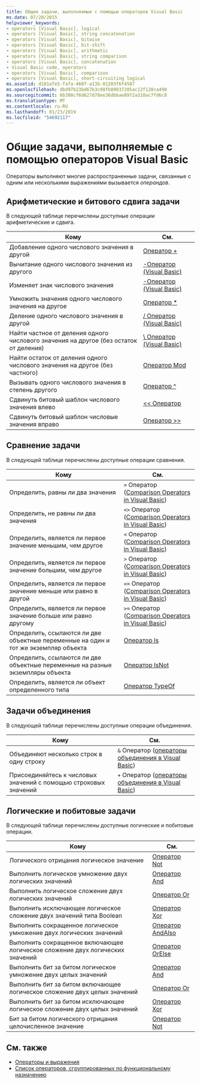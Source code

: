 ```yaml
---
title: Общие задачи, выполняемые с помощью операторов Visual Basic
ms.date: 07/20/2015
helpviewer_keywords:
- operators [Visual Basic], logical
- operators [Visual Basic], string concatenation
- operators [Visual Basic], bitwise
- operators [Visual Basic], bit-shift
- operators [Visual Basic], arithmetic
- operators [Visual Basic], string comparison
- operators [Visual Basic], concatenation
- Visual Basic code, operators
- operators [Visual Basic], comparison
- operators [Visual Basic], short-circuiting logical
ms.assetid: d181afe5-fafa-460f-a13b-81203f6f4587
ms.openlocfilehash: dbd97b23bd67b3c98fb89037205ac12f120ca490
ms.sourcegitcommit: 6b308cf6d627d78ee36dbbae8972a310ac7fd6c8
ms.translationtype: MT
ms.contentlocale: ru-RU
ms.lasthandoff: 01/23/2019
ms.locfileid: "54692117"
---
```

# <a name="common-tasks-performed-with-visual-basic-operators"></a>Общие задачи, выполняемые с помощью операторов Visual Basic
Операторы выполняют многие распространенные задачи, связанные с одним или несколькими выражениями вызывается *операндов*.  
  
## <a name="arithmetic-and-bit-shift-tasks"></a>Арифметические и битового сдвига задачи  
 В следующей таблице перечислены доступные операции арифметические и сдвига.  
  
|Кому|См.|  
|---|---|  
|Добавление одного числового значения в другой|[Оператор +](../../../../visual-basic/language-reference/operators/addition-operator.md)|  
|Вычитание одного числового значения из другого|[-Оператор (Visual Basic)](../../../../visual-basic/language-reference/operators/subtraction-operator.md)|  
|Изменяет знак числового значения|[-Оператор (Visual Basic)](../../../../visual-basic/language-reference/operators/subtraction-operator.md)|  
|Умножить значения одного числового значения на другое|[Оператор *](../../../../visual-basic/language-reference/operators/multiplication-operator.md)|  
|Деление одного числового значения в другой|[/ Оператор (Visual Basic)](../../../../visual-basic/language-reference/operators/floating-point-division-operator.md)|  
|Найти частное от деления одного числового значения на другое (без остаток от деления)|[\ Оператор (Visual Basic)](../../../../visual-basic/language-reference/operators/integer-division-operator.md)|  
|Найти остаток от деления одного числового значения на другое (без частного)|[Оператор Mod](../../../../visual-basic/language-reference/operators/mod-operator.md)|  
|Вызывать одного числового значения в степень другого|[Оператор ^](../../../../visual-basic/language-reference/operators/exponentiation-operator.md)|  
|Сдвинуть битовый шаблон числового значения влево|[<\< Оператор](../../../../visual-basic/language-reference/operators/left-shift-operator.md)|  
|Сдвинуть битовый шаблон числовые значения вправо|[Оператор >>](../../../../visual-basic/language-reference/operators/right-shift-operator.md)|  
  
## <a name="comparison-tasks"></a>Сравнение задачи  
 В следующей таблице перечислены доступные операции сравнения.  
  
|Кому|См.|  
|---|---|  
|Определить, равны ли два значения|`=` Оператор ([Comparison Operators in Visual Basic](../../../../visual-basic/programming-guide/language-features/operators-and-expressions/comparison-operators.md))|  
|Определить, не равны ли два значения|`<>` Оператор ([Comparison Operators in Visual Basic](../../../../visual-basic/programming-guide/language-features/operators-and-expressions/comparison-operators.md))|  
|Определить, является ли первое значение меньшим, чем другое|`<` Оператор ([Comparison Operators in Visual Basic](../../../../visual-basic/programming-guide/language-features/operators-and-expressions/comparison-operators.md))|  
|Определить, является ли первое значение большим, чем другое|`>` Оператор ([Comparison Operators in Visual Basic](../../../../visual-basic/programming-guide/language-features/operators-and-expressions/comparison-operators.md))|  
|Определить, является ли первое значение меньше или равно в другой|`<=` Оператор ([Comparison Operators in Visual Basic](../../../../visual-basic/programming-guide/language-features/operators-and-expressions/comparison-operators.md))|  
|Определить, является ли первое значение больше или равно другому|`>=` Оператор ([Comparison Operators in Visual Basic](../../../../visual-basic/programming-guide/language-features/operators-and-expressions/comparison-operators.md))|  
|Определить, ссылаются ли две объектные переменные на один и тот же экземпляр объекта|[Оператор Is](../../../../visual-basic/language-reference/operators/is-operator.md)|  
|Определить, ссылаются ли две объектные переменные на разные экземпляры объекта|[Оператор IsNot](../../../../visual-basic/language-reference/operators/isnot-operator.md)|  
|Определить, является ли объект определенного типа|[Оператор TypeOf](../../../../visual-basic/language-reference/operators/typeof-operator.md)|  
  
## <a name="concatenation-tasks"></a>Задачи объединения  
 В следующей таблице перечислены доступные операции объединения.  
  
|Кому|См.|  
|---|---|  
|Объединяют несколько строк в одну строку|`&` Оператор ([операторы объединения в Visual Basic](../../../../visual-basic/programming-guide/language-features/operators-and-expressions/concatenation-operators.md))|  
|Присоединяйтесь к числовых значений с помощью строковых значений|`+` Оператор ([операторы объединения в Visual Basic](../../../../visual-basic/programming-guide/language-features/operators-and-expressions/concatenation-operators.md))|  
  
## <a name="logical-and-bitwise-tasks"></a>Логические и побитовые задачи  
 В следующей таблице перечислены доступные логические и побитовые операции.  
  
|Кому|См.|  
|---|---|  
|Логического отрицания логическое значение|[Оператор Not](../../../../visual-basic/language-reference/operators/not-operator.md)|  
|Выполнить логическое умножение двух логических значений|[Оператор And](../../../../visual-basic/language-reference/operators/and-operator.md)|  
|Выполнить логическое сложение двух логических значений|[Оператор Or](../../../../visual-basic/language-reference/operators/or-operator.md)|  
|Выполнить исключающее логическое сложение двух значений типа Boolean|[Оператор Xor](../../../../visual-basic/language-reference/operators/xor-operator.md)|  
|Выполнить сокращенное логическое умножение двух логических значений|[Оператор AndAlso](../../../../visual-basic/language-reference/operators/andalso-operator.md)|  
|Выполнить сокращенное включающее логическое сложение двух логических значений|[Оператор OrElse](../../../../visual-basic/language-reference/operators/orelse-operator.md)|  
|Выполнить бит за битом логическое умножение двух целых значений|[Оператор And](../../../../visual-basic/language-reference/operators/and-operator.md)|  
|Выполнить бит за битом включающее логическое сложение двух целых значений|[Оператор Or](../../../../visual-basic/language-reference/operators/or-operator.md)|  
|Выполнить бит за битом исключающее логическое сложение двух целых значений|[Оператор Xor](../../../../visual-basic/language-reference/operators/xor-operator.md)|  
|Бит за битом логического отрицания целочисленное значение|[Оператор Not](../../../../visual-basic/language-reference/operators/not-operator.md)|  
  
## <a name="see-also"></a>См. также
- [Операторы и выражения](../../../../visual-basic/programming-guide/language-features/operators-and-expressions/index.md)
- [Список операторов, сгруппированных по функциональному назначению](../../../../visual-basic/language-reference/operators/operators-listed-by-functionality.md)
